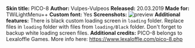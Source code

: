 **Skin title:** PICO-8
**Author:** Vulpes-Vulpeos
**Released:** 20.03.2019
**Made for:** TWiLightMenu++
**Custom font:** Yes
**Screenshots:**
![preview](https://github.com/DS-Homebrew/twlmenu-extras/raw/master/_nds/TWiLightMenu/akmenu/themes/PICO-8/Preview.jpg)
**Additional features:**
There is black custom loading screen in `loading` folder. Replace files in `loading` folder with files from `loading/Black` folder. Don't forget to backup white loading screen files.
**Additional credits:** PICO-8 belongs to Lexaloffle Games. More info here: https://www.lexaloffle.com/pico-8.php